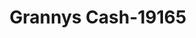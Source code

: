---
f_zip-code: 36303
f_state-code: AL
title: Grannys Cash-19165
f_phone: 334-702-2274
f_city-only: Dothan
f_address: 2591 Montgomery Hwy Ste 2 Dothan
f_location-unique-id: '19165'
slug: grannys-cash-19165
updated-on: '2024-05-30T13:46:58.046Z'
created-on: '2024-05-30T13:36:59.803Z'
published-on: '2024-05-30T13:54:32.469Z'
f_city-state: cms/city/dothan-al.md
f_company: cms/company/grannys-cash.md
f_state: cms/state/alabama.md
layout: '[payday-loan].html'
tags: payday-loan
---